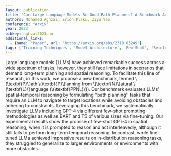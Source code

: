 ```yaml
---
layout: publication
title: 'Can Large Language Models Be Good Path Planners? A Benchmark And Investigation On Spatial-temporal Reasoning'
authors: Mohamed Aghzal, Erion Plaku, Ziyu Yao
conference: "Arxiv"
year: 2023
bibkey: aghzal2023can
additional_links:
  - {name: "Paper", url: "https://arxiv.org/abs/2310.03249"}
tags: ['Training Techniques', 'Model Architecture', 'Few-Shot', 'Reinforcement Learning', 'TACL', 'RAG', 'GPT', 'Pretraining Methods', 'Fine-Tuning', 'ACL', 'Prompting', 'In-Context Learning']
---
```

Large language models (LLMs) have achieved remarkable success across a wide
spectrum of tasks; however, they still face limitations in scenarios that
demand long-term planning and spatial reasoning. To facilitate this line of
research, in this work, we propose a new benchmark, termed \\(\textbf\{P\}\\)ath
\\(\textbf\{P\}\\)lanning from \\(\textbf\{N\}\\)atural \\(\textbf\{L\}\\)anguage
(\\(\textbf\{PPNL\}\\)). Our benchmark evaluates LLMs' spatial-temporal reasoning by
formulating ''path planning'' tasks that require an LLM to navigate to target
locations while avoiding obstacles and adhering to constraints. Leveraging this
benchmark, we systematically investigate LLMs including GPT-4 via different
few-shot prompting methodologies as well as BART and T5 of various sizes via
fine-tuning. Our experimental results show the promise of few-shot GPT-4 in
spatial reasoning, when it is prompted to reason and act interleavedly,
although it still fails to perform long-term temporal reasoning. In contrast,
while fine-tuned LLMs achieved impressive results on in-distribution reasoning
tasks, they struggled to generalize to larger environments or environments with
more obstacles.
